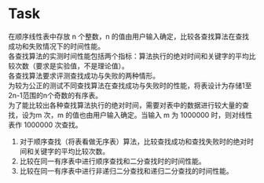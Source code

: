 
# Task

在顺序线性表中存放 n 个整数，n 的值由用户输入确定，比较各查找算法在查找成功和失败情况下的时间性能。  
各查找算法的实测时间性能包括两个指标：算法执行的绝对时间和关键字的平均比较次数（要求是实验值，不是理论值）。  
各查找算法要求评测查找成功与失败的两种情形。  
为较为公正的测试不同查找算法在查找成功与失败时的性能，将表设计为存储1至2n-1范围的n个奇数的有序表。  
为了能比较出各种查找算法执行的绝对时间，需要对表中的数据进行较大量的查找，设为m 次，m 的值也由用户输入确定。当输入 m 为 1000000 时，则对线性表作 1000000 次查找。  

1. 对于顺序查找（将表看做无序表）算法，比较查找成功和查找失败时的绝对时间和关键字的平均比较次数。
2. 比较在同一有序表中进行顺序查找和二分查找时的时间性能。
3. 比较在同一有序表中进行非递归二分查找和递归二分查找的时间性能。
